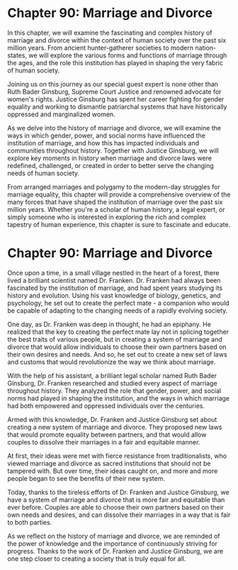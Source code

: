 # Chapter 90: Marriage and Divorce

In this chapter, we will examine the fascinating and complex history of marriage and divorce within the context of human society over the past six million years. From ancient hunter-gatherer societies to modern nation-states, we will explore the various forms and functions of marriage through the ages, and the role this institution has played in shaping the very fabric of human society.

Joining us on this journey as our special guest expert is none other than Ruth Bader Ginsburg, Supreme Court Justice and renowned advocate for women's rights. Justice Ginsburg has spent her career fighting for gender equality and working to dismantle patriarchal systems that have historically oppressed and marginalized women.

As we delve into the history of marriage and divorce, we will examine the ways in which gender, power, and social norms have influenced the institution of marriage, and how this has impacted individuals and communities throughout history. Together with Justice Ginsburg, we will explore key moments in history when marriage and divorce laws were redefined, challenged, or created in order to better serve the changing needs of human society.

From arranged marriages and polygamy to the modern-day struggles for marriage equality, this chapter will provide a comprehensive overview of the many forces that have shaped the institution of marriage over the past six million years. Whether you're a scholar of human history, a legal expert, or simply someone who is interested in exploring the rich and complex tapestry of human experience, this chapter is sure to fascinate and educate.
# Chapter 90: Marriage and Divorce

Once upon a time, in a small village nestled in the heart of a forest, there lived a brilliant scientist named Dr. Franken. Dr. Franken had always been fascinated by the institution of marriage, and had spent years studying its history and evolution. Using his vast knowledge of biology, genetics, and psychology, he set out to create the perfect mate - a companion who would be capable of adapting to the changing needs of a rapidly evolving society.

One day, as Dr. Franken was deep in thought, he had an epiphany. He realized that the key to creating the perfect mate lay not in splicing together the best traits of various people, but in creating a system of marriage and divorce that would allow individuals to choose their own partners based on their own desires and needs. And so, he set out to create a new set of laws and customs that would revolutionize the way we think about marriage.

With the help of his assistant, a brilliant legal scholar named Ruth Bader Ginsburg, Dr. Franken researched and studied every aspect of marriage throughout history. They analyzed the role that gender, power, and social norms had played in shaping the institution, and the ways in which marriage had both empowered and oppressed individuals over the centuries.

Armed with this knowledge, Dr. Franken and Justice Ginsburg set about creating a new system of marriage and divorce. They proposed new laws that would promote equality between partners, and that would allow couples to dissolve their marriages in a fair and equitable manner.

At first, their ideas were met with fierce resistance from traditionalists, who viewed marriage and divorce as sacred institutions that should not be tampered with. But over time, their ideas caught on, and more and more people began to see the benefits of their new system.

Today, thanks to the tireless efforts of Dr. Franken and Justice Ginsburg, we have a system of marriage and divorce that is more fair and equitable than ever before. Couples are able to choose their own partners based on their own needs and desires, and can dissolve their marriages in a way that is fair to both parties.

As we reflect on the history of marriage and divorce, we are reminded of the power of knowledge and the importance of continuously striving for progress. Thanks to the work of Dr. Franken and Justice Ginsburg, we are one step closer to creating a society that is truly equal for all.